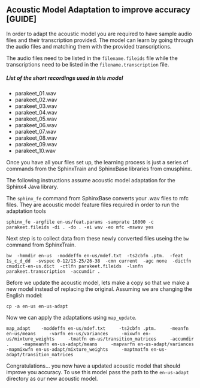 ## Acoustic Model Adaptation to improve accuracy [GUIDE] ##

In order to adapt the acoustic model you are required to have sample audio files and their transcription provided. The model can learn by going through the audio files and matching them with the provided transcriptions.

The audio files need to be listed in the `filename.fileids` file while the transcriptions need to be listed in the `filename.transcription` file.


##### List of the short recordings used in this model #####
- parakeet_01.wav
- parakeet_02.wav
- parakeet_03.wav
- parakeet_04.wav
- parakeet_05.wav
- parakeet_06.wav
- parakeet_07.wav
- parakeet_08.wav
- parakeet_09.wav
- parakeet_10.wav


Once you have all your files set up, the learning process is just a series of commands from the SphinxTrain and SphinxBase libraries from cmusphinx.

The following instructions assume acoustic model adaptation for the Sphinx4 Java library.

The `sphinx_fe` command from SphinxBase converts your .wav files to mfc files. They are acoustic model feature files required in order to run the adaptation tools

`sphinx_fe -argfile en-us/feat.params -samprate 16000 -c parakeet.fileids -di . -do . -ei wav -eo mfc -mswav yes` 

Next step is to collect data from these newly converted files useing the `bw` command from SphinxTrain.

`bw  -hmmdir en-us  -moddeffn en-us/mdef.txt  -ts2cbfn .ptm.  -feat 1s_c_d_dd  -svspec 0-12/13-25/26-38  -cmn current  -agc none  -dictfn cmudict-en-us.dict  -ctlfn parakeet.fileids  -lsnfn parakeet.transcription  -accumdir . `

Before we update the acoustic model, lets make a copy so that we make a new model instead of replacing the original. Assuming we are changing the English model:

`cp -a en-us en-us-adapt`

Now we can apply the adaptations using `map_update`.

`map_adapt    -moddeffn en-us/mdef.txt     -ts2cbfn .ptm.     -meanfn en-us/means     -varfn en-us/variances     -mixwfn en-us/mixture_weights     -tmatfn en-us/transition_matrices     -accumdir .     -mapmeanfn en-us-adapt/means     -mapvarfn en-us-adapt/variances     -mapmixwfn en-us-adapt/mixture_weights     -maptmatfn en-us-adapt/transition_matrices`

Congratulations... you now have a updated acoustic model that should improve you accuracy. To use this model pass the path to the `en-us-adapt` directory as our new acoustic model.


